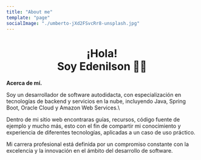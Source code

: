 ```yaml
---
title: "About me"
template: "page"
socialImage: "./umberto-jXd2FSvcRr8-unsplash.jpg"
---
```


<h1 align='center'>
  ¡Hola! <br>
  Soy Edenilson 👨‍💻
</h1>

**Acerca de mí.**

Soy un desarrollador de software autodidacta, con especialización en tecnologías de backend y servicios en la nube, incluyendo Java, Spring Boot, Oracle Cloud y Amazon Web Services.\

Dentro de mi sitio web encontraras guías, recursos, código fuente de ejemplo y mucho más, esto con el fin de compartir mi conocimiento y experiencia de diferentes tecnologías, aplicadas a un caso de uso práctico.

Mi carrera profesional está definida por un compromiso constante con la excelencia y la innovación en el ámbito del desarrollo de software.
